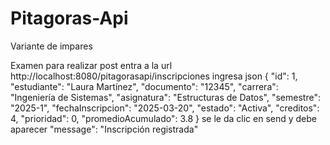 # Pitagoras-Api

Variante de impares

Examen
para realizar post entra a la url http://localhost:8080/pitagorasapi/inscripciones
ingresa json {
"id": 1,
"estudiante": "Laura Martínez",
"documento": "12345",
"carrera": "Ingeniería de Sistemas",
"asignatura": "Estructuras de Datos",
"semestre": "2025-1",
"fechaInscripcion": "2025-03-20",
"estado": "Activa",
"creditos": 4,
"prioridad": 0,
"promedioAcumulado": 3.8
}
se le da clic en send y debe aparecer
"message": "Inscripción registrada"
